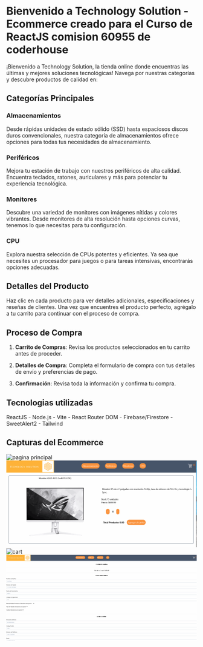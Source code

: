 # Bienvenido a Technology Solution - Ecommerce creado para el Curso de ReactJS comision 60955 de coderhouse

¡Bienvenido a Technology Solution, la tienda online donde encuentras las últimas y mejores soluciones tecnológicas! Navega por nuestras categorías y descubre productos de calidad en:

## Categorías Principales

### Almacenamientos

Desde rápidas unidades de estado sólido (SSD) hasta espaciosos discos duros convencionales, nuestra categoría de almacenamientos ofrece opciones para todas tus necesidades de almacenamiento.

### Periféricos

Mejora tu estación de trabajo con nuestros periféricos de alta calidad. Encuentra teclados, ratones, auriculares y más para potenciar tu experiencia tecnológica.

### Monitores

Descubre una variedad de monitores con imágenes nítidas y colores vibrantes. Desde monitores de alta resolución hasta opciones curvas, tenemos lo que necesitas para tu configuración.

### CPU

Explora nuestra selección de CPUs potentes y eficientes. Ya sea que necesites un procesador para juegos o para tareas intensivas, encontrarás opciones adecuadas.

## Detalles del Producto

Haz clic en cada producto para ver detalles adicionales, especificaciones y reseñas de clientes. Una vez que encuentres el producto perfecto, agrégalo a tu carrito para continuar con el proceso de compra.

## Proceso de Compra

1. **Carrito de Compras**: Revisa los productos seleccionados en tu carrito antes de proceder.

2. **Detalles de Compra**: Completa el formulario de compra con tus detalles de envío y preferencias de pago.

3. **Confirmación**: Revisa toda la información y confirma tu compra.

## Tecnologias utilizadas

ReactJS - Node.js - Vite - React Router DOM - Firebase/Firestore - SweetAlert2 - Tailwind

## Capturas del Ecommerce

![pagina principal](https://github.com/almipo/proyecto-reactjs/assets/109750634/bb6da386-00c7-4b08-b879-2e8ae093842c)
![item description](https://github.com/almipo/proyecto-reactjs/blob/master/imgReader/2.gif?raw=true)
![cart](https://github.com/almipo/proyecto-reactjs/assets/109750634/f1ef3e6b-bdba-4f5b-8c81-42367cbdc7fb)
![formulario de compra](https://github.com/almipo/proyecto-reactjs/blob/master/imgReader/4.gif?raw=true)
